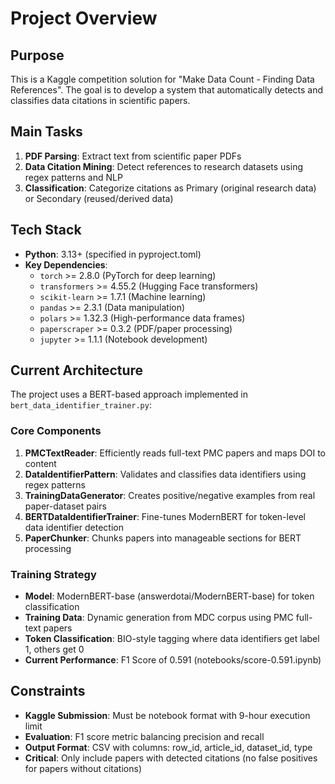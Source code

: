 # Project Overview

## Purpose
This is a Kaggle competition solution for "Make Data Count - Finding Data References". The goal is to develop a system that automatically detects and classifies data citations in scientific papers.

## Main Tasks
1. **PDF Parsing**: Extract text from scientific paper PDFs
2. **Data Citation Mining**: Detect references to research datasets using regex patterns and NLP
3. **Classification**: Categorize citations as Primary (original research data) or Secondary (reused/derived data)

## Tech Stack
- **Python**: 3.13+ (specified in pyproject.toml)
- **Key Dependencies**:
  - `torch` >= 2.8.0 (PyTorch for deep learning)
  - `transformers` >= 4.55.2 (Hugging Face transformers)
  - `scikit-learn` >= 1.7.1 (Machine learning)
  - `pandas` >= 2.3.1 (Data manipulation)
  - `polars` >= 1.32.3 (High-performance data frames)
  - `paperscraper` >= 0.3.2 (PDF/paper processing)
  - `jupyter` >= 1.1.1 (Notebook development)

## Current Architecture
The project uses a BERT-based approach implemented in `bert_data_identifier_trainer.py`:

### Core Components
1. **PMCTextReader**: Efficiently reads full-text PMC papers and maps DOI to content
2. **DataIdentifierPattern**: Validates and classifies data identifiers using regex patterns
3. **TrainingDataGenerator**: Creates positive/negative examples from real paper-dataset pairs
4. **BERTDataIdentifierTrainer**: Fine-tunes ModernBERT for token-level data identifier detection
5. **PaperChunker**: Chunks papers into manageable sections for BERT processing

### Training Strategy
- **Model**: ModernBERT-base (answerdotai/ModernBERT-base) for token classification
- **Training Data**: Dynamic generation from MDC corpus using PMC full-text papers
- **Token Classification**: BIO-style tagging where data identifiers get label 1, others get 0
- **Current Performance**: F1 Score of 0.591 (notebooks/score-0.591.ipynb)

## Constraints
- **Kaggle Submission**: Must be notebook format with 9-hour execution limit
- **Evaluation**: F1 score metric balancing precision and recall
- **Output Format**: CSV with columns: row_id, article_id, dataset_id, type
- **Critical**: Only include papers with detected citations (no false positives for papers without citations)